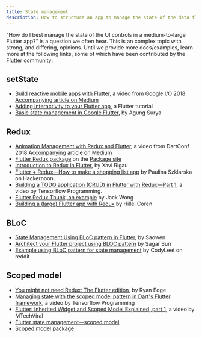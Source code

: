 ```yaml
---
title: State management
description: How to structure an app to manage the state of the data flowing through it.
---
```


"How do I best manage the state of the UI controls in a medium-to-large
Flutter app?" is a question we often hear.
This is an complex topic with strong, and differing, opinions.
Until we provide more docs/examples, learn more at the
following links, some of which have been
contributed by the Flutter community:

## setState

* [Build reactive mobile apps with Flutter](https://www.youtube.com/watch?v=RS36gBEp8OI&feature=youtu.be), a video from Google I/O 2018 [Accompanying article on Medium]({{site.flutter-medium}}/build-reactive-mobile-apps-in-flutter-companion-article-13950959e381)
* [Adding interactivity to your Flutter app](/docs/development/ui/interactive), a Flutter tutorial
* [Basic state management in Google Flutter](https://medium.com/@agungsurya/basic-state-management-in-google-flutter-6ee73608f96d), by Agung Surya

## Redux

* [Animation Management with Redux and Flutter](https://www.youtube.com/watch?v=9ZkLtr0Fbgk), a video from DartConf 2018 [Accompanying article on Medium](https://medium.com/flutter-io/animation-management-with-flutter-and-flux-redux-94729e6585fa)
* [Flutter Redux package]({{site.pub}}/packages/flutter_redux) on the [Package site]({{site.pub}})
* [Introduction to Redux in Flutter](https://blog.novoda.com/introduction-to-redux-in-flutter/), by Xavi Rigau
* [Flutter + Redux&mdash;How to make a shopping list app](https://hackernoon.com/flutter-redux-how-to-make-shopping-list-app-1cd315e79b65)
  by Paulina Szklarska on Hackernoon.
* [Building a TODO application (CRUD) in Flutter with Redux&mdash;Part 1](https://www.youtube.com/watch?v=Wj216eSBBWs), a video by Tensorflow Programming.
* [Flutter Redux Thunk, an example](https://medium.com/flutterpub/flutter-redux-thunk-27c2f2b80a3b) by Jack Wong
* [Building a (large) Flutter app with Redux](https://hillelcoren.com/2018/06/01/building-a-large-flutter-app-with-redux/) by Hillel Coren

## BLoC

* [State Management Using BLoC pattern in Flutter](https://hk.saowen.com/a/fbb6e484de022173fe85248875286060ce40d069c97420bc0be49d838e19e372), 
  by Saowen
* [Architect your Flutter project using BLOC pattern](https://medium.com/flutterpub/architecting-your-flutter-project-bd04e144a8f1) by Sagar Suri
* [Example using BLoC pattern for state management](https://www.reddit.com/r/FlutterDev/comments/9b025j/example_using_bloc_pattern_for_state_management/) by CodyLeet on reddit

## Scoped model

* [You might not need Redux: The Flutter edition](https://proandroiddev.com/you-might-not-need-redux-the-flutter-edition-9c11eba006d7), by Ryan Edge
* [Managing state with the scoped model pattern in Dart's Flutter framework](https://www.youtube.com/watch?v=-MCeWP3rgI0), a video by Tensorflow Programming
* [Flutter: Inherited Widget and Scoped Model Explained, part 1](https://www.youtube.com/watch?v=j-27MZwRbFw),
  a video by MTechViral
* [Flutter state management&mdash;scoped model](https://www.youtube.com/watch?v=Oql5bU-Uvso)
* [Scoped model package](https://pub.dartlang.org/packages/scoped_model)
